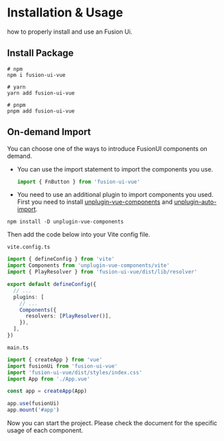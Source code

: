 # Installation & Usage

 how to properly install and use an Fusion Ui.

## Install Package

```shell
# npm
npm i fusion-ui-vue

# yarn
yarn add fusion-ui-vue

# pnpm
pnpm add fusion-ui-vue
```

## On-demand Import

You can choose one of the ways to introduce FusionUI components on demand.

* You can use the import statement to import the components you use.
  
  ```ts
  import { FnButton } from 'fusion-ui-vue'
  ```

* You need to use an additional plugin to import components you used. First you need to install [unplugin-vue-components](https://www.npmjs.com/package/unplugin-vue-components) and [unplugin-auto-import](https://www.npmjs.com/package/unplugin-auto-import).

```shell
npm install -D unplugin-vue-components
```

<!-- unplugin-auto-import -->

Then add the code below into your Vite config file.

```vite.config.ts```
```ts
import { defineConfig } from 'vite'
import Components from 'unplugin-vue-components/vite'
import { PlayResolver } from 'fusion-ui-vue/dist/lib/resolver'

export default defineConfig({
  // ...
  plugins: [
    // ...
    Components({
      resolvers: [PlayResolver()],
    }),
  ],
})
```

```main.ts```

```ts
import { createApp } from 'vue'
import fusionUi from 'fusion-ui-vue'
import 'fusion-ui-vue/dist/styles/index.css'
import App from './App.vue'

const app = createApp(App)

app.use(fusionUi)
app.mount('#app')
  ```
Now you can start the project. Please check the document for the specific usage of each component.